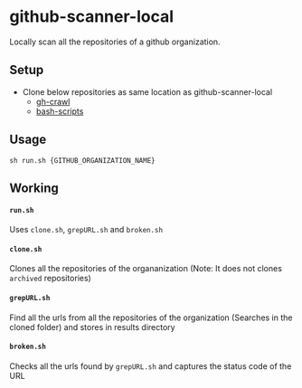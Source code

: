 # github-scanner-local

Locally scan all the repositories of a github organization.

## Setup

- Clone below repositories as same location as github-scanner-local
  - [gh-crawl](https://github.com/arshadkazmi42/gh-crawl) 
  - [bash-scripts](https://github.com/arshadkazmi42/bash-scripts)

## Usage

```
sh run.sh {GITHUB_ORGANIZATION_NAME}
```

## Working

#### `run.sh` 
  
Uses `clone.sh`, `grepURL.sh` and `broken.sh`

#### `clone.sh`

Clones all the repositories of the organanization (Note: It does not clones `archived` repositories)

#### `grepURL.sh`

Find all the urls from all the repositories of the organization (Searches in the cloned folder) and stores in results directory

#### `broken.sh`

Checks all the urls found by `grepURL.sh` and captures the status code of the URL
